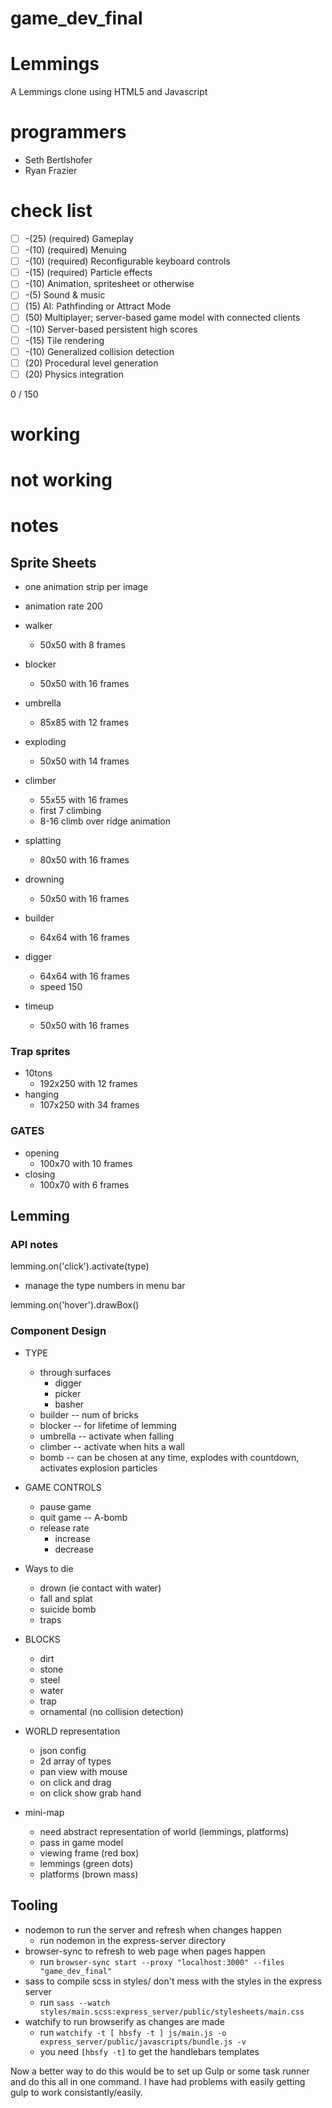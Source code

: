 # game_dev_final
# Lemmings

A Lemmings clone using HTML5 and Javascript

# programmers
 - Seth Bertlshofer
 - Ryan Frazier

# check list
- [ ] -(25) (required) Gameplay
- [ ] -(10) (required) Menuing
- [ ] -(10) (required) Reconfigurable keyboard controls
- [ ] -(15) (required) Particle effects
- [ ] -(10) Animation, spritesheet or otherwise
- [ ] -(5) Sound & music
- [ ] (15) AI: Pathfinding or Attract Mode
- [ ] (50) Multiplayer; server-based game model with connected clients
- [ ] -(10) Server-based persistent high scores
- [ ] -(15) Tile rendering
- [ ] -(10) Generalized collision detection
- [ ] (20) Procedural level generation
- [ ] (20) Physics integration

0 / 150

# working


# not working


# notes

## Sprite Sheets

- one animation strip per image
- animation rate 200

- walker
  - 50x50 with 8 frames
- blocker
  - 50x50 with 16 frames
- umbrella
  - 85x85 with 12 frames
- exploding
  - 50x50 with 14 frames
- climber
  - 55x55 with 16 frames
  - first 7 climbing
  - 8-16 climb over ridge animation
- splatting
  - 80x50 with 16 frames
- drowning
  - 50x50 with 16 frames
- builder
  - 64x64 with 16 frames
- digger
  - 64x64 with 16 frames
  - speed 150
- timeup
  - 50x50 with 16 frames
  
### Trap sprites

- 10tons
  - 192x250 with 12 frames
- hanging
  - 107x250 with 34 frames
  
### GATES

- opening
  - 100x70 with 10 frames
- closing
  - 100x70 with 6 frames

## Lemming

### API notes

lemming.on('click').activate(type)

  - manage the type numbers in menu bar

lemming.on('hover').drawBox()

### Component Design

- TYPE
  - through surfaces
    - digger 
    - picker
    - basher
  - builder -- num of bricks
  - blocker -- for lifetime of lemming
  - umbrella -- activate when falling
  - climber -- activate when hits a wall
  - bomb -- can be chosen at any time, explodes with countdown, activates explosion particles
  
- GAME CONTROLS
  - pause game
  - quit game -- A-bomb
  - release rate
    - increase
    - decrease
    
- Ways to die
  - drown (ie contact with water)
  - fall and splat
  - suicide bomb
  - traps
  
- BLOCKS
  - dirt
  - stone
  - steel
  - water
  - trap
  - ornamental (no collision detection)
  
- WORLD representation
  - json config
  - 2d array of types
  - pan view with mouse
  - on click and drag
  - on click show grab hand
  
- mini-map
  - need abstract representation of world (lemmings, platforms)
  - pass in game model
  - viewing frame (red box)
  - lemmings (green dots)
  - platforms (brown mass)

## Tooling

- nodemon to run the server and refresh when changes happen
  - run nodemon in the express-server directory
- browser-sync to refresh to web page when pages happen
  - run `browser-sync start --proxy "localhost:3000" --files "game_dev_final"`
- sass to compile scss in styles/ don't mess with the styles in the express server
  - run `sass --watch styles/main.scss:express_server/public/stylesheets/main.css`
- watchify to run browserify as changes are made
  - run `watchify -t [ hbsfy -t ] js/main.js -o express_server/public/javascripts/bundle.js -v`
  - you need `[hbsfy -t]` to get the handlebars templates

Now a better way to do this would be to set up Gulp or some task runner and do this all in one command. I have had problems with easily getting gulp to work consistantly/easily.
